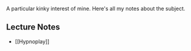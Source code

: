 A particular kinky interest of mine.
Here's all my notes about the subject.

## Lecture Notes
- [[Hypnoplay]]

